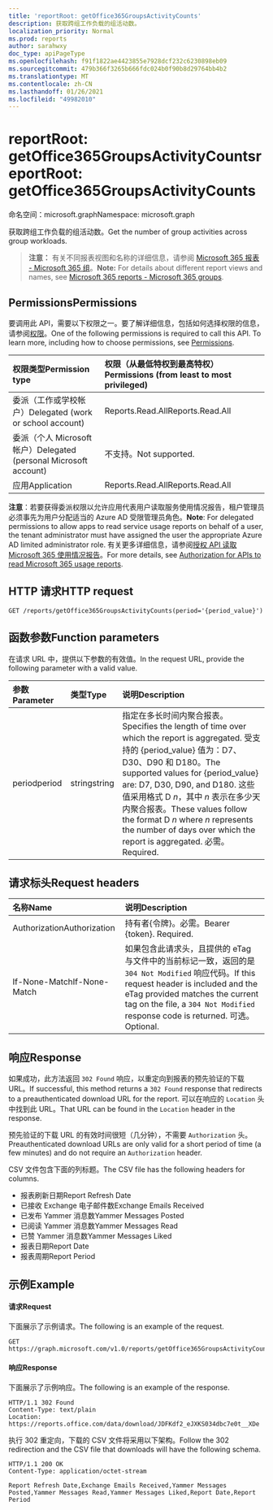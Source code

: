 ```yaml
---
title: 'reportRoot: getOffice365GroupsActivityCounts'
description: 获取跨组工作负载的组活动数。
localization_priority: Normal
ms.prod: reports
author: sarahwxy
doc_type: apiPageType
ms.openlocfilehash: f91f1822ae4423855e7928dcf232c6230898eb09
ms.sourcegitcommit: 479b366f3265b666fdc024b0f90b8d29764bb4b2
ms.translationtype: MT
ms.contentlocale: zh-CN
ms.lasthandoff: 01/26/2021
ms.locfileid: "49982010"
---
```

# <a name="reportroot-getoffice365groupsactivitycounts"></a><span data-ttu-id="7a4ba-103">reportRoot: getOffice365GroupsActivityCounts</span><span class="sxs-lookup"><span data-stu-id="7a4ba-103">reportRoot: getOffice365GroupsActivityCounts</span></span>

<span data-ttu-id="7a4ba-104">命名空间：microsoft.graph</span><span class="sxs-lookup"><span data-stu-id="7a4ba-104">Namespace: microsoft.graph</span></span>

<span data-ttu-id="7a4ba-105">获取跨组工作负载的组活动数。</span><span class="sxs-lookup"><span data-stu-id="7a4ba-105">Get the number of group activities across group workloads.</span></span>

> <span data-ttu-id="7a4ba-106">**注意：** 有关不同报表视图和名称的详细信息，请参阅 [Microsoft 365 报表 - Microsoft 365 组](https://support.office.com/client/Office-365-groups-a27f1a99-3557-4f85-9560-a28e3d822a40)。</span><span class="sxs-lookup"><span data-stu-id="7a4ba-106">**Note:** For details about different report views and names, see [Microsoft 365 reports - Microsoft 365 groups](https://support.office.com/client/Office-365-groups-a27f1a99-3557-4f85-9560-a28e3d822a40).</span></span>

## <a name="permissions"></a><span data-ttu-id="7a4ba-107">Permissions</span><span class="sxs-lookup"><span data-stu-id="7a4ba-107">Permissions</span></span>

<span data-ttu-id="7a4ba-p101">要调用此 API，需要以下权限之一。要了解详细信息，包括如何选择权限的信息，请参阅[权限](/graph/permissions-reference)。</span><span class="sxs-lookup"><span data-stu-id="7a4ba-p101">One of the following permissions is required to call this API. To learn more, including how to choose permissions, see [Permissions](/graph/permissions-reference).</span></span>

| <span data-ttu-id="7a4ba-110">权限类型</span><span class="sxs-lookup"><span data-stu-id="7a4ba-110">Permission type</span></span>                        | <span data-ttu-id="7a4ba-111">权限（从最低特权到最高特权）</span><span class="sxs-lookup"><span data-stu-id="7a4ba-111">Permissions (from least to most privileged)</span></span> |
| :------------------------------------- | :--------------------------------------- |
| <span data-ttu-id="7a4ba-112">委派（工作或学校帐户）</span><span class="sxs-lookup"><span data-stu-id="7a4ba-112">Delegated (work or school account)</span></span>     | <span data-ttu-id="7a4ba-113">Reports.Read.All</span><span class="sxs-lookup"><span data-stu-id="7a4ba-113">Reports.Read.All</span></span>                         |
| <span data-ttu-id="7a4ba-114">委派（个人 Microsoft 帐户）</span><span class="sxs-lookup"><span data-stu-id="7a4ba-114">Delegated (personal Microsoft account)</span></span> | <span data-ttu-id="7a4ba-115">不支持。</span><span class="sxs-lookup"><span data-stu-id="7a4ba-115">Not supported.</span></span>                           |
| <span data-ttu-id="7a4ba-116">应用</span><span class="sxs-lookup"><span data-stu-id="7a4ba-116">Application</span></span>                            | <span data-ttu-id="7a4ba-117">Reports.Read.All</span><span class="sxs-lookup"><span data-stu-id="7a4ba-117">Reports.Read.All</span></span>                         |

<span data-ttu-id="7a4ba-118">**注意**：若要获得委派权限以允许应用代表用户读取服务使用情况报告，租户管理员必须事先为用户分配适当的 Azure AD 受限管理员角色。</span><span class="sxs-lookup"><span data-stu-id="7a4ba-118">**Note**: For delegated permissions to allow apps to read service usage reports on behalf of a user, the tenant administrator must have assigned the user the appropriate Azure AD limited administrator role.</span></span> <span data-ttu-id="7a4ba-119">有关更多详细信息，请参阅[授权 API 读取 Microsoft 365 使用情况报告](/graph/reportroot-authorization)。</span><span class="sxs-lookup"><span data-stu-id="7a4ba-119">For more details, see [Authorization for APIs to read Microsoft 365 usage reports](/graph/reportroot-authorization).</span></span>

## <a name="http-request"></a><span data-ttu-id="7a4ba-120">HTTP 请求</span><span class="sxs-lookup"><span data-stu-id="7a4ba-120">HTTP request</span></span>


<!-- { "blockType": "ignored" } --> 

```http
GET /reports/getOffice365GroupsActivityCounts(period='{period_value}')
```

## <a name="function-parameters"></a><span data-ttu-id="7a4ba-121">函数参数</span><span class="sxs-lookup"><span data-stu-id="7a4ba-121">Function parameters</span></span>

<span data-ttu-id="7a4ba-122">在请求 URL 中，提供以下参数的有效值。</span><span class="sxs-lookup"><span data-stu-id="7a4ba-122">In the request URL, provide the following parameter with a valid value.</span></span>

| <span data-ttu-id="7a4ba-123">参数</span><span class="sxs-lookup"><span data-stu-id="7a4ba-123">Parameter</span></span> | <span data-ttu-id="7a4ba-124">类型</span><span class="sxs-lookup"><span data-stu-id="7a4ba-124">Type</span></span>   | <span data-ttu-id="7a4ba-125">说明</span><span class="sxs-lookup"><span data-stu-id="7a4ba-125">Description</span></span>                              |
| :-------- | :----- | :--------------------------------------- |
| <span data-ttu-id="7a4ba-126">period</span><span class="sxs-lookup"><span data-stu-id="7a4ba-126">period</span></span>    | <span data-ttu-id="7a4ba-127">string</span><span class="sxs-lookup"><span data-stu-id="7a4ba-127">string</span></span> | <span data-ttu-id="7a4ba-128">指定在多长时间内聚合报表。</span><span class="sxs-lookup"><span data-stu-id="7a4ba-128">Specifies the length of time over which the report is aggregated.</span></span> <span data-ttu-id="7a4ba-129">受支持的 {period_value} 值为：D7、D30、D90 和 D180。</span><span class="sxs-lookup"><span data-stu-id="7a4ba-129">The supported values for {period_value} are: D7, D30, D90, and D180.</span></span> <span data-ttu-id="7a4ba-130">这些值采用格式 D *n*，其中 *n* 表示在多少天内聚合报表。</span><span class="sxs-lookup"><span data-stu-id="7a4ba-130">These values follow the format D *n* where *n* represents the number of days over which the report is aggregated.</span></span> <span data-ttu-id="7a4ba-131">必需。</span><span class="sxs-lookup"><span data-stu-id="7a4ba-131">Required.</span></span> |

## <a name="request-headers"></a><span data-ttu-id="7a4ba-132">请求标头</span><span class="sxs-lookup"><span data-stu-id="7a4ba-132">Request headers</span></span>

| <span data-ttu-id="7a4ba-133">名称</span><span class="sxs-lookup"><span data-stu-id="7a4ba-133">Name</span></span>          | <span data-ttu-id="7a4ba-134">说明</span><span class="sxs-lookup"><span data-stu-id="7a4ba-134">Description</span></span>                              |
| :------------ | :--------------------------------------- |
| <span data-ttu-id="7a4ba-135">Authorization</span><span class="sxs-lookup"><span data-stu-id="7a4ba-135">Authorization</span></span> | <span data-ttu-id="7a4ba-p104">持有者{令牌}。必需。</span><span class="sxs-lookup"><span data-stu-id="7a4ba-p104">Bearer {token}. Required.</span></span>                |
| <span data-ttu-id="7a4ba-138">If-None-Match</span><span class="sxs-lookup"><span data-stu-id="7a4ba-138">If-None-Match</span></span> | <span data-ttu-id="7a4ba-139">如果包含此请求头，且提供的 eTag 与文件中的当前标记一致，返回的是 `304 Not Modified` 响应代码。</span><span class="sxs-lookup"><span data-stu-id="7a4ba-139">If this request header is included and the eTag provided matches the current tag on the file, a `304 Not Modified` response code is returned.</span></span> <span data-ttu-id="7a4ba-140">可选。</span><span class="sxs-lookup"><span data-stu-id="7a4ba-140">Optional.</span></span> |

## <a name="response"></a><span data-ttu-id="7a4ba-141">响应</span><span class="sxs-lookup"><span data-stu-id="7a4ba-141">Response</span></span>

<span data-ttu-id="7a4ba-142">如果成功，此方法返回 `302 Found` 响应，以重定向到报表的预先验证的下载 URL。</span><span class="sxs-lookup"><span data-stu-id="7a4ba-142">If successful, this method returns a `302 Found` response that redirects to a preauthenticated download URL for the report.</span></span> <span data-ttu-id="7a4ba-143">可以在响应的 `Location` 头中找到此 URL。</span><span class="sxs-lookup"><span data-stu-id="7a4ba-143">That URL can be found in the `Location` header in the response.</span></span>

<span data-ttu-id="7a4ba-144">预先验证的下载 URL 的有效时间很短（几分钟），不需要 `Authorization` 头。</span><span class="sxs-lookup"><span data-stu-id="7a4ba-144">Preauthenticated download URLs are only valid for a short period of time (a few minutes) and do not require an `Authorization` header.</span></span>

<span data-ttu-id="7a4ba-145">CSV 文件包含下面的列标题。</span><span class="sxs-lookup"><span data-stu-id="7a4ba-145">The CSV file has the following headers for columns.</span></span>

- <span data-ttu-id="7a4ba-146">报表刷新日期</span><span class="sxs-lookup"><span data-stu-id="7a4ba-146">Report Refresh Date</span></span>
- <span data-ttu-id="7a4ba-147">已接收 Exchange 电子邮件数</span><span class="sxs-lookup"><span data-stu-id="7a4ba-147">Exchange Emails Received</span></span>
- <span data-ttu-id="7a4ba-148">已发布 Yammer 消息数</span><span class="sxs-lookup"><span data-stu-id="7a4ba-148">Yammer Messages Posted</span></span>
- <span data-ttu-id="7a4ba-149">已阅读 Yammer 消息数</span><span class="sxs-lookup"><span data-stu-id="7a4ba-149">Yammer Messages Read</span></span>
- <span data-ttu-id="7a4ba-150">已赞 Yammer 消息数</span><span class="sxs-lookup"><span data-stu-id="7a4ba-150">Yammer Messages Liked</span></span>
- <span data-ttu-id="7a4ba-151">报表日期</span><span class="sxs-lookup"><span data-stu-id="7a4ba-151">Report Date</span></span>
- <span data-ttu-id="7a4ba-152">报表周期</span><span class="sxs-lookup"><span data-stu-id="7a4ba-152">Report Period</span></span>

## <a name="example"></a><span data-ttu-id="7a4ba-153">示例</span><span class="sxs-lookup"><span data-stu-id="7a4ba-153">Example</span></span>

#### <a name="request"></a><span data-ttu-id="7a4ba-154">请求</span><span class="sxs-lookup"><span data-stu-id="7a4ba-154">Request</span></span>

<span data-ttu-id="7a4ba-155">下面展示了示例请求。</span><span class="sxs-lookup"><span data-stu-id="7a4ba-155">The following is an example of the request.</span></span>


<!--{
  "blockType": "ignored",
  "isComposable": true,
  "name": "reportroot_getoffice365groupsactivitycounts"
}-->

```msgraph-interactive
GET https://graph.microsoft.com/v1.0/reports/getOffice365GroupsActivityCounts(period='D7')
```


#### <a name="response"></a><span data-ttu-id="7a4ba-156">响应</span><span class="sxs-lookup"><span data-stu-id="7a4ba-156">Response</span></span>

<span data-ttu-id="7a4ba-157">下面展示了示例响应。</span><span class="sxs-lookup"><span data-stu-id="7a4ba-157">The following is an example of the response.</span></span>

<!-- {
  "blockType": "response",
  "truncated": true,
  "@odata.type": "microsoft.graph.report"
} -->

```http
HTTP/1.1 302 Found
Content-Type: text/plain
Location: https://reports.office.com/data/download/JDFKdf2_eJXKS034dbc7e0t__XDe
```

<span data-ttu-id="7a4ba-158">执行 302 重定向，下载的 CSV 文件将采用以下架构。</span><span class="sxs-lookup"><span data-stu-id="7a4ba-158">Follow the 302 redirection and the CSV file that downloads will have the following schema.</span></span>

<!-- { "blockType": "ignored" } --> 

```http
HTTP/1.1 200 OK
Content-Type: application/octet-stream

Report Refresh Date,Exchange Emails Received,Yammer Messages Posted,Yammer Messages Read,Yammer Messages Liked,Report Date,Report Period
```
<!-- uuid: 8fcb5dbc-d5aa-4681-8e31-b001d5168d79 
2015-10-25 14:57:30 UTC -->
<!-- {
  "type": "#page.annotation",
  "description": "Example",
  "keywords": "",
  "section": "documentation",
  "tocPath": "",
  "suppressions": [
  ]
}-->

